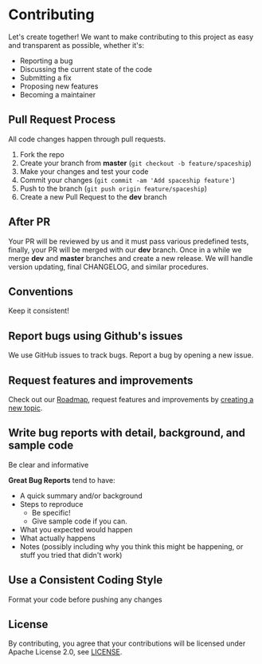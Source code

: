 # Contributing

Let's create together! We want to make contributing to this project as easy and transparent as possible, whether it's:

- Reporting a bug
- Discussing the current state of the code
- Submitting a fix
- Proposing new features
- Becoming a maintainer

## Pull Request Process

All code changes happen through pull requests.

1. Fork the repo
2. Create your branch from **master** (`git checkout -b feature/spaceship`)
3. Make your changes and test your code
4. Commit your changes (`git commit -am 'Add spaceship feature'`)
5. Push to the branch (`git push origin feature/spaceship`)
6. Create a new Pull Request to the **dev** branch

## After PR

Your PR will be reviewed by us and it must pass various predefined tests, finally, your PR will be merged with our **dev** branch. Once
in a while we merge **dev** and **master** branches and create a new release. We will handle version updating, final CHANGELOG, and similar
procedures.

## Conventions

Keep it consistent!

## Report bugs using Github's issues
We use GitHub issues to track bugs. Report a bug by opening a new issue.

## Request features and improvements
Check out our [Roadmap](https://community.iotaap.io/t/roadmap/77), request features and improvements by [creating a new topic](https://community.iotaap.io/c/iotaap-os/features/15).

## Write bug reports with detail, background, and sample code
Be clear and informative

**Great Bug Reports** tend to have:

- A quick summary and/or background
- Steps to reproduce
  - Be specific!
  - Give sample code if you can.
- What you expected would happen
- What actually happens
- Notes (possibly including why you think this might be happening, or stuff you tried that didn't work)

## Use a Consistent Coding Style
Format your code before pushing any changes

## License
By contributing, you agree that your contributions will be licensed under Apache License 2.0, see [LICENSE](./LICENSE.md).

